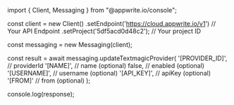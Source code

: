 import { Client, Messaging } from "@appwrite.io/console";

const client = new Client()
    .setEndpoint('https://cloud.appwrite.io/v1') // Your API Endpoint
    .setProject('5df5acd0d48c2'); // Your project ID

const messaging = new Messaging(client);

const result = await messaging.updateTextmagicProvider(
    '[PROVIDER_ID]', // providerId
    '[NAME]', // name (optional)
    false, // enabled (optional)
    '[USERNAME]', // username (optional)
    '[API_KEY]', // apiKey (optional)
    '[FROM]' // from (optional)
);

console.log(response);
